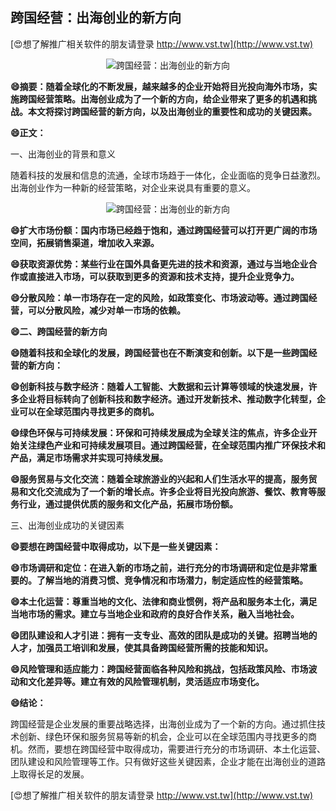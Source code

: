 ## **跨国经营：出海创业的新方向**

[😍想了解推广相关软件的朋友请登录 http://www.vst.tw](http://www.vst.tw)

 <center><img src="https://vst.tw/MP4/tuiguang/png/3.png" alt="跨国经营：出海创业的新方向"></center>

**😄摘要：随着全球化的不断发展，越来越多的企业开始将目光投向海外市场，实施跨国经营策略。出海创业成为了一个新的方向，给企业带来了更多的机遇和挑战。本文将探讨跨国经营的新方向，以及出海创业的重要性和成功的关键因素。**

**😄正文：**

一、出海创业的背景和意义

随着科技的发展和信息的流通，全球市场趋于一体化，企业面临的竞争日益激烈。出海创业作为一种新的经营策略，对企业来说具有重要的意义。

 <center><img src="https://vst.tw/MP4/tuiguang/png/8.png" alt="跨国经营：出海创业的新方向"></center>

**😄扩大市场份额：国内市场已经趋于饱和，通过跨国经营可以打开更广阔的市场空间，拓展销售渠道，增加收入来源。**

**😄获取资源优势：某些行业在国外具备更先进的技术和资源，通过与当地企业合作或直接进入市场，可以获取到更多的资源和技术支持，提升企业竞争力。**

**😄分散风险：单一市场存在一定的风险，如政策变化、市场波动等。通过跨国经营，可以分散风险，减少对单一市场的依赖。**

**😄二、跨国经营的新方向**

**😄随着科技和全球化的发展，跨国经营也在不断演变和创新。以下是一些跨国经营的新方向：**

**😄创新科技与数字经济：随着人工智能、大数据和云计算等领域的快速发展，许多企业将目标转向了创新科技和数字经济。通过开发新技术、推动数字化转型，企业可以在全球范围内寻找更多的商机。**

**😄绿色环保与可持续发展：环保和可持续发展成为全球关注的焦点，许多企业开始关注绿色产业和可持续发展项目。通过跨国经营，在全球范围内推广环保技术和产品，满足市场需求并实现可持续发展。**

**😄服务贸易与文化交流：随着全球旅游业的兴起和人们生活水平的提高，服务贸易和文化交流成为了一个新的增长点。许多企业将目光投向旅游、餐饮、教育等服务行业，通过提供优质的服务和文化产品，拓展市场份额。**

三、出海创业成功的关键因素

**😄要想在跨国经营中取得成功，以下是一些关键因素：**

**😄市场调研和定位：在进入新的市场之前，进行充分的市场调研和定位是非常重要的。了解当地的消费习惯、竞争情况和市场潜力，制定适应性的经营策略。**

**😄本土化运营：尊重当地的文化、法律和商业惯例，将产品和服务本土化，满足当地市场的需求。建立与当地企业和政府的良好合作关系，融入当地社会。**

**😄团队建设和人才引进：拥有一支专业、高效的团队是成功的关键。招聘当地的人才，加强员工培训和发展，使其具备跨国经营所需的技能和知识。**

**😄风险管理和适应能力：跨国经营面临各种风险和挑战，包括政策风险、市场波动和文化差异等。建立有效的风险管理机制，灵活适应市场变化。**

**😄结论：**

跨国经营是企业发展的重要战略选择，出海创业成为了一个新的方向。通过抓住技术创新、绿色环保和服务贸易等新的机会，企业可以在全球范围内寻找更多的商机。然而，要想在跨国经营中取得成功，需要进行充分的市场调研、本土化运营、团队建设和风险管理等工作。只有做好这些关键因素，企业才能在出海创业的道路上取得长足的发展。

[😍想了解推广相关软件的朋友请登录 http://www.vst.tw](http://www.vst.tw)



